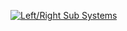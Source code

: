 [![Left/Right Sub Systems](https://img.youtube.com/vi/Y2GJ77IpjjA/0.jpg)](https://youtu.be/Y2GJ77IpjjA)